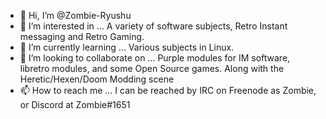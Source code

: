 - 👋 Hi, I’m @Zombie-Ryushu
- 👀 I’m interested in ...
 A variety of software subjects, Retro Instant messaging and Retro Gaming.
- 🌱 I’m currently learning ...
Various subjects in Linux.
- 💞️ I’m looking to collaborate on ...
Purple modules for IM software, libretro modules, and some Open Source games. Along with the Heretic/Hexen/Doom Modding scene
- 📫 How to reach me ...
I can be reached by IRC on Freenode as Zombie, or Discord at Zombie#1651

<!---
Zombie-Ryushu/Zombie-Ryushu is a ✨ special ✨ repository because its `README.md` (this file) appears on your GitHub profile.
You can click the Preview link to take a look at your changes.
--->
